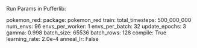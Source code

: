 Run Params in Pufferlib:

pokemon_red:
  package: pokemon_red
  train:
    total_timesteps: 500_000_000
    num_envs: 96
    envs_per_worker: 1
    envs_per_batch: 32
    update_epochs: 3
    gamma: 0.998
    batch_size: 65536
    batch_rows: 128
    compile: True
    learning_rate: 2.0e-4
    anneal_lr: False
